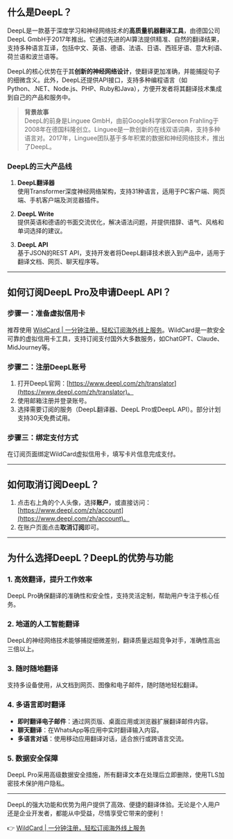 ## 什么是DeepL？

DeepL是一款基于深度学习和神经网络技术的**高质量机器翻译工具**，由德国公司DeepL GmbH于2017年推出。它通过先进的AI算法提供精准、自然的翻译结果，支持多种语言互译，包括中文、英语、德语、法语、日语、西班牙语、意大利语、荷兰语和波兰语等。

DeepL的核心优势在于其**创新的神经网络设计**，使翻译更加准确，并能捕捉句子的细微含义。此外，DeepL还提供API接口，支持多种编程语言（如Python、.NET、Node.js、PHP、Ruby和Java），方便开发者将其翻译技术集成到自己的产品和服务中。

> **背景故事**  
> DeepL的前身是Linguee GmbH，由前Google科学家Gereon Frahling于2008年在德国科隆创立。Linguee是一款创新的在线双语词典，支持多种语言对。2017年，Linguee团队基于多年积累的数据和神经网络技术，推出了DeepL。

### DeepL的三大产品线

1. **DeepL翻译器**  
   使用Transformer深度神经网络架构，支持31种语言，适用于PC客户端、网页端、手机客户端及浏览器插件。

2. **DeepL Write**  
   提供英语和德语的书面交流优化，解决语法问题，并提供措辞、语气、风格和单词选择的建议。

3. **DeepL API**  
   基于JSON的REST API，支持开发者将DeepL翻译技术嵌入到产品中，适用于翻译文档、网页、聊天程序等。

---

## 如何订阅DeepL Pro及申请DeepL API？

### 步骤一：准备虚拟信用卡
推荐使用 [WildCard | 一分钟注册，轻松订阅海外线上服务](https://bit.ly/bewildcard)。WildCard是一款安全可靠的虚拟信用卡工具，支持订阅支付国外大多数服务，如ChatGPT、Claude、MidJourney等。

### 步骤二：注册DeepL账号
1. 打开DeepL官网：[https://www.deepl.com/zh/translator](https://www.deepl.com/zh/translator)。  
2. 使用邮箱注册并登录账号。  
3. 选择需要订阅的服务（DeepL翻译器、DeepL Pro或DeepL API）。部分计划支持30天免费试用。

### 步骤三：绑定支付方式
在订阅页面绑定WildCard虚拟信用卡，填写卡片信息完成支付。

---

## 如何取消订阅DeepL？

1. 点击右上角的个人头像，选择**账户**，或直接访问：[https://www.deepl.com/zh/account](https://www.deepl.com/zh/account)。  
2. 在账户页面点击**取消订阅**即可。

---

## 为什么选择DeepL？DeepL的优势与功能

### 1. **高效翻译，提升工作效率**
DeepL Pro确保翻译的准确性和安全性，支持灵活定制，帮助用户专注于核心任务。

### 2. **地道的人工智能翻译**
DeepL的神经网络技术能够捕捉细微差别，翻译质量远超竞争对手，准确性高出三倍以上。

### 3. **随时随地翻译**
支持多设备使用，从文档到网页、图像和电子邮件，随时随地轻松翻译。

### 4. **多语言即时翻译**
- **即时翻译电子邮件**：通过网页版、桌面应用或浏览器扩展翻译邮件内容。  
- **聊天翻译**：在WhatsApp等应用中实时翻译输入内容。  
- **多语言对话**：使用移动应用翻译对话，适合旅行或跨语言交流。

### 5. **数据安全保障**
DeepL Pro采用高级数据安全措施，所有翻译文本在处理后立即删除，使用TLS加密技术保护用户隐私。

---

DeepL的强大功能和优势为用户提供了高效、便捷的翻译体验。无论是个人用户还是企业开发者，都能从中受益，尽情享受它带来的便利！

👉 [WildCard | 一分钟注册，轻松订阅海外线上服务](https://bit.ly/bewildcard)